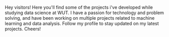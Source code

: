 Hey visitors! Here you'll find some of the projects i've developed while studying data science at WUT. I have a passion for technology and problem solving, and have been working on multiple projects related to machine learning and data analysis. Follow my profile to stay updated on my latest projects. Cheers!
